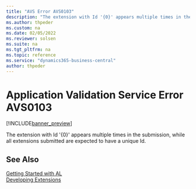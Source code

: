 ```yaml
---
title: "AVS Error AVS0103"
description: "The extension with Id '{0}' appears multiple times in the submission, while all extensions submitted are expected to have a unique Id."
ms.author: thpeder
ms.custom: na
ms.date: 02/05/2022
ms.reviewer: solsen
ms.suite: na
ms.tgt_pltfrm: na
ms.topic: reference
ms.service: "dynamics365-business-central"
author: thpeder
---
```

# Application Validation Service Error AVS0103

[!INCLUDE[banner_preview](../includes/banner_preview.md)]

The extension with Id '{0}' appears multiple times in the submission, while all extensions submitted are expected to have a unique Id.

## See Also  
[Getting Started with AL](../devenv-get-started.md)  
[Developing Extensions](../devenv-dev-overview.md)  